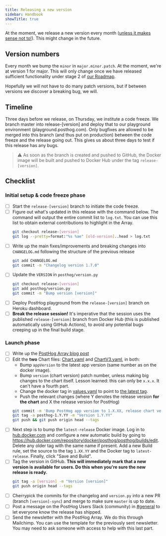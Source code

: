 ```yaml
---
title: Releasing a new version
sidebar: Handbook
showTitle: true
---
```


At the moment, we release a new version every month ([unless it makes sense not to!](/blog/we-ship-whenever)). This might change in the future.

## Version numbers

Every month we bump the `minor` in `major.minor.patch`. At the moment, we're at version 1 for major. This will only change once we have released sufficient functionality under stage 2 of [our Roadmap](/handbook/strategy/roadmap/).

Hopefully we will not have to do many patch versions, but if between versions we discover a breaking bug, we will.

## Timeline

Three days before we release, on Thursday, we institute a code freeze. We branch master into release-[version] and deploy that to our playground environment (playground.posthog.com). Only bugfixes are allowed to be merged into this branch (and thus put on production) between the code freeze and the release going out. This gives us about three days to test if this release has any bugs.

<blockquote class="warning-note">
⚠️ As soon as the branch is created and pushed to GitHub, the Docker image will be built and pushed to Docker Hub under the tag <code>release-[version]</code>.
</blockquote>

## Checklist


### Initial setup & code freeze phase

- [ ] Start the `release-[version]` branch to initiate the code freeze.
- [ ] Figure out what's updated in this release with the command below. The command will output the entire commit list to `log.txt`. You can use this list to obtain external contributions to highlight in the Array.
  ```bash
  git checkout release-[version]
  git log --pretty=format:"%s %ae" [old-version]..head > log.txt
  ```
- [ ] Write up the main fixes/improvements and breaking changes into `CHANGELOG.md` following the structure of the previous release
  ```bash
  git add CHANGELOG.md
  git commit -m "Changelog version 1.7.0"
  ```
- [ ] Update the `VERSION` in `posthog/version.py`
  ```bash
  git checkout release-[version]
  git add posthog/version.py
  git commit -m "Bump version [version]"
  ```
- [ ] Deploy PostHog playground from the `release-[version]` branch on Heroku dashboard.
- [ ] **Break the release session!** It's imperative that the session uses the published `release-[version]` branch from Docker Hub (this is published automatically using GitHub Actions), to avoid any potential bugs creeping up in the final build stage.

### Launch phase
- [ ] Write up the [PostHog Array blog post](/handbook/growth/marketing/blog#posthog-array)
- [ ] Edit the **two** Chart files: [Chart.yaml](https://github.com/PostHog/charts/blob/master/charts/posthog/Chart.yaml) and [ChartV3.yaml](https://github.com/PostHog/charts/blob/master/charts/posthog/ChartV3.yaml), in both: 
    - Bump `appVersion` to the latest app version (same number as on the docker image).
    - Bump `version` (chart version) patch number, unless making big changes to the chart itself. Lesson learned: this can only be `x.x.x`. It can't have a fourth part.
    - Change the docker tag in [values.yaml](https://github.com/PostHog/charts/blob/master/charts/posthog/values.yaml#L6) to point to [the latest tag](https://hub.docker.com/r/posthog/posthog/tags?page=1&ordering=last_updated).
    - Push the relevant changes (where Y denotes the release version **for the chart** and X the release version for PostHog)
    ```bash
    git commit -m 'Bump PostHog app version to 1.X.XX, release chart version 1.Y.YY'
    git tag -a posthog-1.Y.YY -m "Version 1.Y.YY"
    git push && git push origin head --tags
    ```
- [ ] Next step is to bump the `latest-release` Docker image. Log in to [hub.docker.com](https://hub.docker.com/repository/docker/posthog/posthog/builds) and configure a new automatic build by going to https://hub.docker.com/repository/docker/posthog/posthog/builds/edit. Delete any older tag with the same name if present. Add a new Build rule, set the source to the tag `1.XX.YY` and the Docker tag to `latest-release`. Finally, click "Save and Build".
- [ ] Tag the version in GitHub. **This will immediately mark that a new version is available for users. Do this when you're sure the new release is ready.**
  ```bash
  git tag -a [version] -m "Version [version]"
  git push origin head --tags
  ```
- [ ] Cherrypick the commits for the changelog and `version.py` into a new PR (branch `[version]-sync`) and merge to make sure `master` is up to date.
- [ ] Post a message on the PostHog Users Slack (community) in [#general](https://posthogusers.slack.com/archives/CT7HXDEG3) to let everyone know the release has shipped.
- [ ] Send the newsletter with the PostHog Array. We do this through Mailchimp. You can use the template for the previously sent newsletter. You may need to ask someone with access to help with this last part.